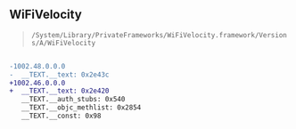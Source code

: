 ## WiFiVelocity

> `/System/Library/PrivateFrameworks/WiFiVelocity.framework/Versions/A/WiFiVelocity`

```diff

-1002.48.0.0.0
-  __TEXT.__text: 0x2e43c
+1002.46.0.0.0
+  __TEXT.__text: 0x2e420
   __TEXT.__auth_stubs: 0x540
   __TEXT.__objc_methlist: 0x2854
   __TEXT.__const: 0x98

```

